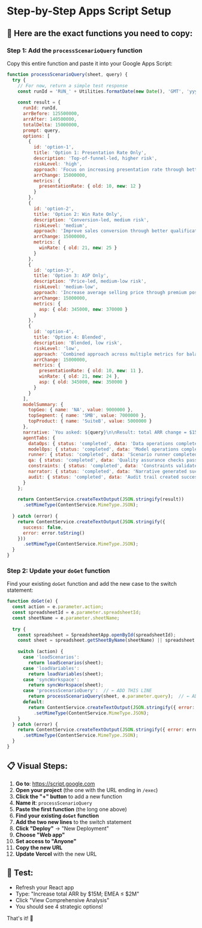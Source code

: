# Step-by-Step Apps Script Setup

## 🎯 **Here are the exact functions you need to copy:**

### **Step 1: Add the `processScenarioQuery` function**

Copy this entire function and paste it into your Google Apps Script:

```javascript
function processScenarioQuery(sheet, query) {
  try {
    // For now, return a simple test response
    const runId = 'RUN_' + Utilities.formatDate(new Date(), 'GMT', 'yyyyMMdd_HHmmss_SSS');
    
    const result = {
      runId: runId,
      arrBefore: 125500000,
      arrAfter: 140500000,
      totalDelta: 15000000,
      prompt: query,
      options: [
        {
          id: 'option-1',
          title: 'Option 1: Presentation Rate Only',
          description: 'Top-of-funnel-led, higher risk',
          riskLevel: 'high',
          approach: 'Focus on increasing presentation rate through better lead generation',
          arrChange: 15000000,
          metrics: {
            presentationRate: { old: 10, new: 12 }
          }
        },
        {
          id: 'option-2',
          title: 'Option 2: Win Rate Only',
          description: 'Conversion-led, medium risk',
          riskLevel: 'medium',
          approach: 'Improve sales conversion through better qualification and closing',
          arrChange: 15000000,
          metrics: {
            winRate: { old: 21, new: 25 }
          }
        },
        {
          id: 'option-3',
          title: 'Option 3: ASP Only',
          description: 'Price-led, medium-low risk',
          riskLevel: 'medium-low',
          approach: 'Increase average selling price through premium positioning',
          arrChange: 15000000,
          metrics: {
            asp: { old: 345000, new: 370000 }
          }
        },
        {
          id: 'option-4',
          title: 'Option 4: Blended',
          description: 'Blended, low risk',
          riskLevel: 'low',
          approach: 'Combined approach across multiple metrics for balanced growth',
          arrChange: 15000000,
          metrics: {
            presentationRate: { old: 10, new: 11 },
            winRate: { old: 21, new: 24 },
            asp: { old: 345000, new: 350000 }
          }
        }
      ],
      modelSummary: {
        topGeo: { name: 'NA', value: 9000000 },
        topSegment: { name: 'SMB', value: 7000000 },
        topProduct: { name: 'SuiteB', value: 5000000 }
      },
      narrative: `You asked: ${query}\n\nResult: total ARR change = $15,000,000\nEMEA constraint: ≤ $2M\nLargest contribution by Geo NA 9,000,000.\nLargest contribution by Segment SMB 7,000,000.\nSee agent tabs for details (DataOps, ModelOps, Runner, QA, Constraints, Narrator, Audit).`,
      agentTabs: {
        dataOps: { status: 'completed', data: 'Data operations completed successfully' },
        modelOps: { status: 'completed', data: 'Model operations completed successfully' },
        runner: { status: 'completed', data: 'Scenario runner completed successfully' },
        qa: { status: 'completed', data: 'Quality assurance checks passed' },
        constraints: { status: 'completed', data: 'Constraints validated successfully' },
        narrator: { status: 'completed', data: 'Narrative generated successfully' },
        audit: { status: 'completed', data: 'Audit trail created successfully' }
      }
    };
    
    return ContentService.createTextOutput(JSON.stringify(result))
      .setMimeType(ContentService.MimeType.JSON);
      
  } catch (error) {
    return ContentService.createTextOutput(JSON.stringify({ 
      success: false, 
      error: error.toString() 
    }))
      .setMimeType(ContentService.MimeType.JSON);
  }
}
```

### **Step 2: Update your `doGet` function**

Find your existing `doGet` function and add the new case to the switch statement:

```javascript
function doGet(e) {
  const action = e.parameter.action;
  const spreadsheetId = e.parameter.spreadsheetId;
  const sheetName = e.parameter.sheetName;
  
  try {
    const spreadsheet = SpreadsheetApp.openById(spreadsheetId);
    const sheet = spreadsheet.getSheetByName(sheetName) || spreadsheet.getActiveSheet();
    
    switch (action) {
      case 'loadScenarios':
        return loadScenarios(sheet);
      case 'loadVariables':
        return loadVariables(sheet);
      case 'syncWorkspace':
        return syncWorkspace(sheet);
      case 'processScenarioQuery':  // ← ADD THIS LINE
        return processScenarioQuery(sheet, e.parameter.query);  // ← ADD THIS LINE
      default:
        return ContentService.createTextOutput(JSON.stringify({ error: 'Invalid action' }))
          .setMimeType(ContentService.MimeType.JSON);
    }
  } catch (error) {
    return ContentService.createTextOutput(JSON.stringify({ error: error.toString() }))
      .setMimeType(ContentService.MimeType.JSON);
  }
}
```

## 📋 **Visual Steps:**

1. **Go to**: https://script.google.com
2. **Open your project** (the one with the URL ending in `/exec`)
3. **Click the "+" button** to add a new function
4. **Name it**: `processScenarioQuery`
5. **Paste the first function** (the long one above)
6. **Find your existing `doGet` function**
7. **Add the two new lines** to the switch statement
8. **Click "Deploy"** → "New Deployment"
9. **Choose "Web app"**
10. **Set access to "Anyone"**
11. **Copy the new URL**
12. **Update Vercel** with the new URL

## 🧪 **Test:**
- Refresh your React app
- Type: "Increase total ARR by $15M; EMEA ≤ $2M"
- Click "View Comprehensive Analysis"
- You should see 4 strategic options!

That's it! 🎉
